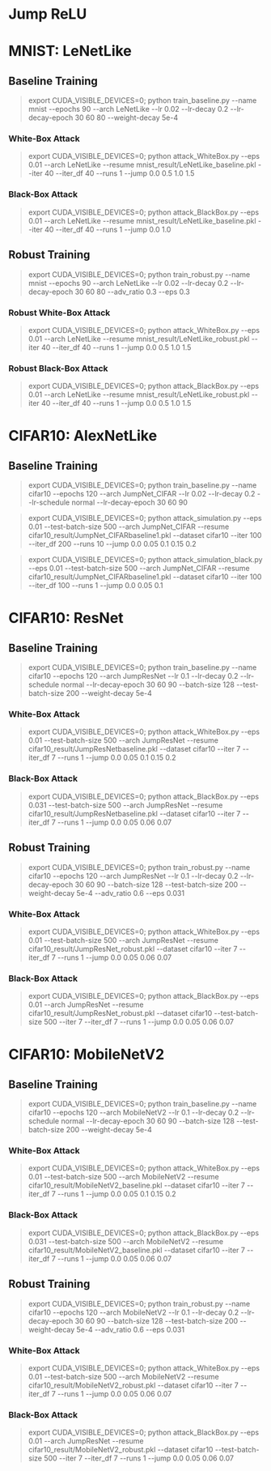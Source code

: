 # Jump ReLU

# MNIST: LeNetLike

## Baseline Training
> export CUDA_VISIBLE_DEVICES=0; python train_baseline.py --name mnist --epochs 90 --arch LeNetLike --lr 0.02 --lr-decay 0.2 --lr-decay-epoch 30 60 80 --weight-decay 5e-4


### White-Box Attack
> export CUDA_VISIBLE_DEVICES=0; python attack_WhiteBox.py --eps 0.01 --arch LeNetLike --resume mnist_result/LeNetLike_baseline.pkl  --iter 40 --iter_df 40 --runs 1 --jump 0.0 0.5 1.0 1.5


### Black-Box Attack
> export CUDA_VISIBLE_DEVICES=0; python attack_BlackBox.py --eps 0.01 --arch LeNetLike --resume mnist_result/LeNetLike_baseline.pkl  --iter 40 --iter_df 40 --runs 1 --jump 0.0 1.0



## Robust Training
> export CUDA_VISIBLE_DEVICES=0; python train_robust.py --name mnist --epochs 90 --arch LeNetLike --lr 0.02 --lr-decay 0.2 --lr-decay-epoch 30 60 80  --adv_ratio 0.3 --eps 0.3


### Robust White-Box Attack
> export CUDA_VISIBLE_DEVICES=0; python attack_WhiteBox.py --eps 0.01 --arch LeNetLike --resume mnist_result/LeNetLike_robust.pkl  --iter 40 --iter_df 40 --runs 1 --jump 0.0 0.5 1.0 1.5


### Robust Black-Box Attack
> export CUDA_VISIBLE_DEVICES=0; python attack_BlackBox.py --eps 0.01 --arch LeNetLike --resume mnist_result/LeNetLike_robust.pkl  --iter 40 --iter_df 40 --runs 1 --jump 0.0 0.5 1.0 1.5







# CIFAR10: AlexNetLike 

## Baseline Training
> export CUDA_VISIBLE_DEVICES=0; python train_baseline.py --name cifar10 --epochs 120 --arch JumpNet_CIFAR --lr 0.02 --lr-decay 0.2 --lr-schedule normal --lr-decay-epoch 30 60 90


> export CUDA_VISIBLE_DEVICES=0; python attack_simulation.py --eps 0.01 --test-batch-size 500 --arch JumpNet_CIFAR --resume cifar10_result/JumpNet_CIFARbaseline1.pkl --dataset cifar10 --iter 100 --iter_df 200 --runs 10 --jump  0.0 0.05 0.1 0.15 0.2


> export CUDA_VISIBLE_DEVICES=0; python attack_simulation_black.py --eps 0.01 --test-batch-size 500 --arch JumpNet_CIFAR --resume cifar10_result/JumpNet_CIFARbaseline1.pkl --dataset cifar10 --iter 100 --iter_df 100 --runs 1 --jump 0.0 0.05 0.1





# CIFAR10: ResNet

## Baseline Training
> export CUDA_VISIBLE_DEVICES=0; python train_baseline.py --name cifar10 --epochs 120 --arch JumpResNet --lr 0.1 --lr-decay 0.2 --lr-schedule normal --lr-decay-epoch 30 60 90 --batch-size 128 --test-batch-size 200 --weight-decay 5e-4


### White-Box Attack
> export CUDA_VISIBLE_DEVICES=0; python attack_WhiteBox.py --eps 0.01 --test-batch-size 500 --arch JumpResNet --resume cifar10_result/JumpResNetbaseline.pkl --dataset cifar10 --iter 7 --iter_df 7 --runs 1 --jump  0.0 0.05 0.1 0.15 0.2

### Black-Box Attack
> export CUDA_VISIBLE_DEVICES=0; python attack_BlackBox.py --eps 0.031 --test-batch-size 500 --arch JumpResNet --resume cifar10_result/JumpResNetbaseline.pkl --dataset cifar10 --iter 7 --iter_df 7 --runs 1 --jump 0.0 0.05 0.06 0.07


## Robust Training
> export CUDA_VISIBLE_DEVICES=0; python train_robust.py --name cifar10 --epochs 120 --arch JumpResNet --lr 0.1 --lr-decay 0.2 --lr-decay-epoch 30 60 90  --batch-size 128 --test-batch-size 200 --weight-decay 5e-4 --adv_ratio 0.6 --eps 0.031


### White-Box Attack
> export CUDA_VISIBLE_DEVICES=0; python attack_WhiteBox.py --eps 0.01 --test-batch-size 500 --arch JumpResNet --resume cifar10_result/JumpResNet_robust.pkl --dataset cifar10 --iter 7 --iter_df 7 --runs 1 --jump  0.0 0.05 0.06 0.07

### Black-Box Attack
> export CUDA_VISIBLE_DEVICES=0; python attack_BlackBox.py --eps 0.01 --arch JumpResNet --resume cifar10_result/JumpResNet_robust.pkl  --dataset cifar10 --test-batch-size 500 --iter 7 --iter_df 7 --runs 1 --jump 0.0 0.05 0.06 0.07








# CIFAR10: MobileNetV2

## Baseline Training
> export CUDA_VISIBLE_DEVICES=0; python train_baseline.py --name cifar10 --epochs 120 --arch MobileNetV2 --lr 0.1 --lr-decay 0.2 --lr-schedule normal --lr-decay-epoch 30 60 90 --batch-size 128 --test-batch-size 200 --weight-decay 5e-4


### White-Box Attack
> export CUDA_VISIBLE_DEVICES=0; python attack_WhiteBox.py --eps 0.01 --test-batch-size 500 --arch MobileNetV2 --resume cifar10_result/MobileNetV2_baseline.pkl --dataset cifar10 --iter 7 --iter_df 7 --runs 1 --jump  0.0 0.05 0.1 0.15 0.2

### Black-Box Attack
> export CUDA_VISIBLE_DEVICES=0; python attack_BlackBox.py --eps 0.031 --test-batch-size 500 --arch MobileNetV2 --resume cifar10_result/MobileNetV2_baseline.pkl --dataset cifar10 --iter 7 --iter_df 7 --runs 1 --jump 0.0 0.05 0.06 0.07


## Robust Training
> export CUDA_VISIBLE_DEVICES=0; python train_robust.py --name cifar10 --epochs 120 --arch MobileNetV2 --lr 0.1 --lr-decay 0.2 --lr-decay-epoch 30 60 90  --batch-size 128 --test-batch-size 200 --weight-decay 5e-4 --adv_ratio 0.6 --eps 0.031


### White-Box Attack
> export CUDA_VISIBLE_DEVICES=0; python attack_WhiteBox.py --eps 0.01 --test-batch-size 500 --arch MobileNetV2 --resume cifar10_result/MobileNetV2_robust.pkl --dataset cifar10 --iter 7 --iter_df 7 --runs 1 --jump  0.0 0.05 0.06 0.07

### Black-Box Attack
> export CUDA_VISIBLE_DEVICES=0; python attack_BlackBox.py --eps 0.01 --arch JumpResNet --resume cifar10_result/MobileNetV2_robust.pkl  --dataset cifar10 --test-batch-size 500 --iter 7 --iter_df 7 --runs 1 --jump 0.0 0.05 0.06 0.07


